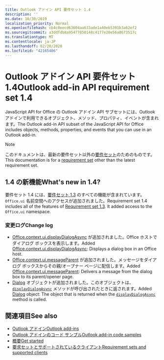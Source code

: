 ```yaml
---
title: Outlook アドイン API 要件セット 1.4
description: ''
ms.date: 10/30/2019
localization_priority: Normal
ms.openlocfilehash: cb4c8eecd63604aa633ade1a40eb5391b3a62ef2
ms.sourcegitcommit: a3ddfdb8a95477850148c4177e20e56a8673517c
ms.translationtype: MT
ms.contentlocale: ja-JP
ms.lasthandoff: 02/20/2020
ms.locfileid: "42165406"
---
```

# <a name="outlook-add-in-api-requirement-set-14"></a><span data-ttu-id="4c6af-102">Outlook アドイン API 要件セット 1.4</span><span class="sxs-lookup"><span data-stu-id="4c6af-102">Outlook add-in API requirement set 1.4</span></span>

<span data-ttu-id="4c6af-103">JavaScript API for Office の Outlook アドイン API サブセットには、Outlook アドインで利用できるオブジェクト、メソッド、プロパティ、イベントが含まれます。</span><span class="sxs-lookup"><span data-stu-id="4c6af-103">The Outlook add-in API subset of the JavaScript API for Office includes objects, methods, properties, and events that you can use in an Outlook add-in.</span></span>

> [!NOTE]
> <span data-ttu-id="4c6af-104">このドキュメントは、最新の要件セット以外の[要件セット](/office/dev/add-ins/reference/requirement-sets/outlook-api-requirement-sets)のためのものです。</span><span class="sxs-lookup"><span data-stu-id="4c6af-104">This documentation is for a [requirement set](/office/dev/add-ins/reference/requirement-sets/outlook-api-requirement-sets) other than the latest requirement set.</span></span>

## <a name="whats-new-in-14"></a><span data-ttu-id="4c6af-105">1.4 の新機能</span><span class="sxs-lookup"><span data-stu-id="4c6af-105">What's new in 1.4?</span></span>

<span data-ttu-id="4c6af-p101">要件セット 1.4 には、[要件セット 1.3](../requirement-set-1.3/outlook-requirement-set-1.3.md) のすべての機能が含まれています。`Office.ui` 名前空間へのアクセスが追加されました。</span><span class="sxs-lookup"><span data-stu-id="4c6af-p101">Requirement set 1.4 includes all of the features of [Requirement set 1.3](../requirement-set-1.3/outlook-requirement-set-1.3.md). It added access to the `Office.ui` namespace.</span></span>

### <a name="change-log"></a><span data-ttu-id="4c6af-108">変更ログ</span><span class="sxs-lookup"><span data-stu-id="4c6af-108">Change log</span></span>

- <span data-ttu-id="4c6af-109">[Office.context.ui.displayDialogAsync](/javascript/api/office/office.ui#displaydialogasync-startaddress--options--callback-) が追加されました。Office ホストでダイアログ ボックスを表示します。</span><span class="sxs-lookup"><span data-stu-id="4c6af-109">Added [Office.context.ui.displayDialogAsync](/javascript/api/office/office.ui#displaydialogasync-startaddress--options--callback-): Displays a dialog box in an Office host.</span></span>
- <span data-ttu-id="4c6af-110">[Office.context.ui.messageParent](/javascript/api/office/office.ui#messageparent-message-) が追加されました。メッセージをダイアログ ボックスからその親/オープナー ページに配信します。</span><span class="sxs-lookup"><span data-stu-id="4c6af-110">Added [Office.context.ui.messageParent](/javascript/api/office/office.ui#messageparent-message-): Delivers a message from the dialog box to its parent/opener page.</span></span>
- <span data-ttu-id="4c6af-111">[Dialog](/javascript/api/office/office.dialog) オブジェクトが追加されました。このオブジェクトは、[`displayDialogAsync`](/javascript/api/office/office.ui#displaydialogasync-startaddress--options--callback-) メソッドが呼び出されたときに返されます。</span><span class="sxs-lookup"><span data-stu-id="4c6af-111">Added [Dialog](/javascript/api/office/office.dialog) object: The object that is returned when the [`displayDialogAsync`](/javascript/api/office/office.ui#displaydialogasync-startaddress--options--callback-) method is called.</span></span>

## <a name="see-also"></a><span data-ttu-id="4c6af-112">関連項目</span><span class="sxs-lookup"><span data-stu-id="4c6af-112">See also</span></span>

- [<span data-ttu-id="4c6af-113">Outlook アドイン</span><span class="sxs-lookup"><span data-stu-id="4c6af-113">Outlook add-ins</span></span>](../../../outlook/outlook-add-ins-overview.md)
- [<span data-ttu-id="4c6af-114">Outlook アドインのコード サンプル</span><span class="sxs-lookup"><span data-stu-id="4c6af-114">Outlook add-in code samples</span></span>](https://developer.microsoft.com/outlook/gallery/?filterBy=Outlook,Samples,Add-ins)
- [<span data-ttu-id="4c6af-115">概要</span><span class="sxs-lookup"><span data-stu-id="4c6af-115">Get started</span></span>](../../../quickstarts/outlook-quickstart.md)
- [<span data-ttu-id="4c6af-116">要求セットとサポートされているクライアント</span><span class="sxs-lookup"><span data-stu-id="4c6af-116">Requirement sets and supported clients</span></span>](../../requirement-sets/outlook-api-requirement-sets.md)
